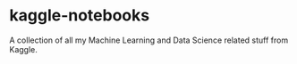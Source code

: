 # kaggle-notebooks
A collection of all my Machine Learning and Data Science related stuff from Kaggle.
